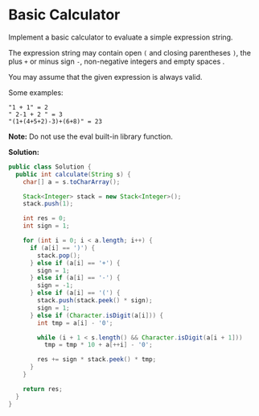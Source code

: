 # Basic Calculator

Implement a basic calculator to evaluate a simple expression string.

The expression string may contain open `(` and closing parentheses `)`, the plus `+` or minus sign `-`, non-negative integers and empty spaces .

You may assume that the given expression is always valid.

Some examples:
```
"1 + 1" = 2
" 2-1 + 2 " = 3
"(1+(4+5+2)-3)+(6+8)" = 23
````

**Note:** Do not use the eval built-in library function.

**Solution:**
```java
public class Solution {
  public int calculate(String s) {
    char[] a = s.toCharArray();

    Stack<Integer> stack = new Stack<Integer>();
    stack.push(1);

    int res = 0;
    int sign = 1;

    for (int i = 0; i < a.length; i++) {
      if (a[i] == ')') {
        stack.pop();
      } else if (a[i] == '+') {
        sign = 1;
      } else if (a[i] == '-') {
        sign = -1;
      } else if (a[i] == '(') {
        stack.push(stack.peek() * sign);
        sign = 1;
      } else if (Character.isDigit(a[i])) {
        int tmp = a[i] - '0';

        while (i + 1 < s.length() && Character.isDigit(a[i + 1]))
          tmp = tmp * 10 + a[++i] - '0';

        res += sign * stack.peek() * tmp;
      }
    }

    return res;
  }
}
```